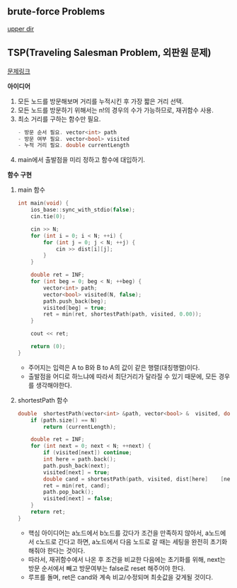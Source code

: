 ## brute-force Problems
[upper dir](#../)

## TSP(Traveling Salesman Problem, 외판원 문제)
[문제링크](#https://www.algospot.com/judge/problem/read/TSP1)

**아이디어**
1. 모든 노드를 방문해보며 거리를 누적시킨 후 가장 짧은 거리 선택.
2. 모든 노드를 방문하기 위해서는 n!의 경우의 수가 가능하므로, 재귀함수 사용.
3. 최소 거리를 구하는 함수만 필요.
    ```cpp
    - 방문 순서 필요. vector<int> path
    - 방문 여부 필요. vector<bool> visited
    - 누적 거리 필요. double currentLength
    ```
4. main에서 출발점을 미리 정하고 함수에 대입하기.

**함수 구현**
1. main 함수
    ```cpp
    int main(void) {
    	ios_base::sync_with_stdio(false);
    	cin.tie(0);
    
    	cin >> N;
    	for (int i = 0; i < N; ++i) {
    		for (int j = 0; j < N; ++j) {
    			cin >> dist[i][j];
    		}
    	}

    	double ret = INF;
    	for (int beg = 0; beg < N; ++beg) {
    		vector<int> path;
    		vector<bool> visited(N, false);
    		path.push_back(beg);
    		visited[beg] = true;
    		ret = min(ret, shortestPath(path, visited, 0.00));
    	}

    	cout << ret;

    	return (0);
    }
    ```
    - 주어지는 입력은 A to B와 B to A의 값이 같은 행렬(대칭행렬)이다.
    - 출발점을 어디로 하느냐에 따라서 최단거리가 달라질 수 있기 때문에, 모든 경우를 생각해야한다.  

2. shortestPath 함수
    ```cpp
    double	shortestPath(vector<int> &path, vector<bool> &  visited, double currentLength) {
    	if (path.size() == N) 
    		return (currentLength);

    	double ret = INF;
    	for (int next = 0; next < N; ++next) {
    		if (visited[next]) continue;
    		int here = path.back();
    		path.push_back(next);
    		visited[next] = true;
    		double cand = shortestPath(path, visited, dist[here]    [next] + currentLength);
    		ret = min(ret, cand);	
    		path.pop_back();
    		visited[next] = false;
    	}
    	return ret;
    }
    ```
    - 핵심 아이디어는 a노드에서 b노드를 갔다가 조건을 만족하지 않아서, a노드에서 c노드로 간다고 하면, a노드에서 다음 노드로 갈 때는 세팅을 완전히 초기화 해줘야 한다는 것이다.
    - 따라서, 재귀함수에서 나온 후 조건을 비교한 다음에는 초기화를 위해, next는 방문 순서에서 빼고 방문여부는 false로 reset 해주어야 한다.
    - 루프를 돌며, ret은 cand와 계속 비교/수정되며 최솟값을 갖게될 것이다.